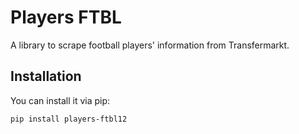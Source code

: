 # Players FTBL

A library to scrape football players' information from Transfermarkt.

## Installation

You can install it via pip:

```bash
pip install players-ftbl12
